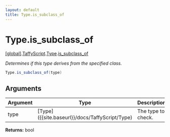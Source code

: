 ```yaml
---
layout: default
title: Type.is_subclass_of
---
```


# Type.is_subclass_of

[\[global\]]({{site.baseurl}}/docs/).[TaffyScript]({{site.baseurl}}/docs/TaffyScript/).[Type]({{site.baseurl}}/docs/TaffyScript/Type/).[is_subclass_of]({{site.baseurl}}/docs/TaffyScript/Type/is_subclass_of/)

_Determines if this type derives from the specified class._

```cs
Type.is_subclass_of(type)
```

## Arguments

<table>
  <col width="15%">
  <col width="15%">
  <thead>
    <tr>
      <th>Argument</th>
      <th>Type</th>
      <th>Description</th>
    </tr>
  </thead>
  <tbody>
    <tr>
      <td>type</td>
      <td>[Type]({{site.baseurl}}/docs/TaffyScript/Type)</td>
      <td>The type to check.</td>
    </tr>
  </tbody>
</table>

**Returns:** bool
